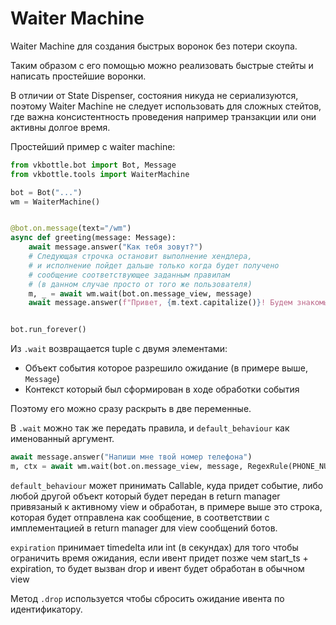 # Waiter Machine

Waiter Machine для создания быстрых воронок без потери скоупа.

Таким образом с его помощью можно реализовать быстрые стейты и написать простейшие воронки.

В отличии от State Dispenser, состояния никуда не сериализуются, поэтому Waiter Machine не следует использовать для сложных стейтов, где важна консистентность проведения например транзакции или они активны долгое время.

Простейший пример с waiter machine:

```python
from vkbottle.bot import Bot, Message
from vkbottle.tools import WaiterMachine

bot = Bot("...")
wm = WaiterMachine()


@bot.on.message(text="/wm")
async def greeting(message: Message):
    await message.answer("Как тебя зовут?")
    # Следующая строчка остановит выполнение хендлера,
    # и исполнение пойдет дальше только когда будет получено
    # сообщение соответствующее заданным правилам
    # (в данном случае просто от того же пользователя)
    m, _ = await wm.wait(bot.on.message_view, message)
    await message.answer(f"Привет, {m.text.capitalize()}! Будем знакомы.")


bot.run_forever()
```

Из `.wait` возвращается tuple с двумя элементами:

* Объект события которое разрешило ожидание (в примере выше, `Message`)
* Контекст который был сформирован в ходе обработки события

Поэтому его можно сразу раскрыть в две переменные.

В `.wait` можно так же передать правила, и `default_behaviour` как именованный аргумент.

```python
await message.answer("Напиши мне твой номер телефона")
m, ctx = await wm.wait(bot.on.message_view, message, RegexRule(PHONE_NUMBER_REGEX), default_behaviour="Неверный формат, напиши еще раз в правильном формате")
```

`default_behaviour` может принимать Callable, куда придет событие, либо любой другой объект который будет передан в return manager привязаный к активному view и обработан, в примере выше это строка, которая будет отправлена как сообщение, в соответствии с имплементацией в return manager для view сообщений ботов.

`expiration` принимает timedelta или int (в секундах) для того чтобы ограничить время ожидания, если ивент придет позже чем start_ts + expiration, то будет вызван drop и ивент будет обработан в обычном view

Метод `.drop` используется чтобы сбросить ожидание ивента по идентификатору.
